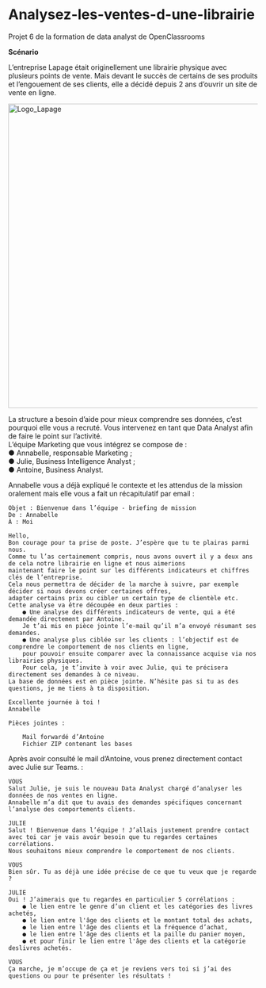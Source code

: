 # Analysez-les-ventes-d-une-librairie
Projet 6 de la formation de data analyst de OpenClassrooms

**Scénario**

L’entreprise Lapage était originellement une librairie physique avec plusieurs points de vente. Mais devant le succès de certains de ses produits et l’engouement de ses clients, elle a décidé depuis 2 ans d’ouvrir un site de vente en ligne. 

<img width="614" alt="Logo_Lapage" src="https://github.com/AlexisDlge/Analysez-les-ventes-d-une-librairie/assets/152527939/075b221f-9149-4707-8e01-6c1d6fa4141b"> 

La structure a besoin d’aide pour mieux comprendre ses données, c’est pourquoi elle vous a recruté. Vous intervenez en tant que Data Analyst afin de faire le point sur l’activité. \
L’équipe Marketing que vous intégrez se compose de : \
    ●  Annabelle, responsable Marketing ; \
    ●  Julie, Business Intelligence Analyst ; \
    ●  Antoine, Business Analyst.

Annabelle vous a déjà expliqué le contexte et les attendus de la mission oralement mais elle vous a fait un récapitulatif par email : 



    Objet : Bienvenue dans l’équipe - briefing de mission
    De : Annabelle
    À : Moi 

    Hello,
    Bon courage pour ta prise de poste. J’espère que tu te plairas parmi nous.
    Comme tu l’as certainement compris, nous avons ouvert il y a deux ans de cela notre librairie en ligne et nous aimerions 
    maintenant faire le point sur les différents indicateurs et chiffres clés de l’entreprise. 
    Cela nous permettra de décider de la marche à suivre, par exemple décider si nous devons créer certaines offres, 
    adapter certains prix ou cibler un certain type de clientèle etc.
    Cette analyse va être découpée en deux parties :
        ● Une analyse des différents indicateurs de vente, qui a été demandée directement par Antoine. 
        Je t’ai mis en pièce jointe l’e-mail qu’il m’a envoyé résumant ses demandes.
        ● Une analyse plus ciblée sur les clients : l’objectif est de comprendre le comportement de nos clients en ligne, 
        pour pouvoir ensuite comparer avec la connaissance acquise via nos librairies physiques. 
        Pour cela, je t’invite à voir avec Julie, qui te précisera directement ses demandes à ce niveau.
    La base de données est en pièce jointe. N’hésite pas si tu as des questions, je me tiens à ta disposition.

    Excellente journée à toi !
    Annabelle

    Pièces jointes :

        Mail forwardé d’Antoine
        Fichier ZIP contenant les bases

Après avoir consulté le mail d’Antoine, vous prenez directement contact avec Julie sur Teams. :

    VOUS
    Salut Julie, je suis le nouveau Data Analyst chargé d’analyser les données de nos ventes en ligne. 
    Annabelle m’a dit que tu avais des demandes spécifiques concernant l’analyse des comportements clients.

    JULIE
    Salut ! Bienvenue dans l’équipe ! J’allais justement prendre contact avec toi car je vais avoir besoin que tu regardes certaines corrélations. 
    Nous souhaitons mieux comprendre le comportement de nos clients.

    VOUS
    Bien sûr. Tu as déjà une idée précise de ce que tu veux que je regarde ? 

    JULIE
    Oui ! J’aimerais que tu regardes en particulier 5 corrélations : 
        ● le lien entre le genre d’un client et les catégories des livres achetés, 
        ● le lien entre l'âge des clients et le montant total des achats, 
        ● le lien entre l'âge des clients et la fréquence d’achat,
        ● le lien entre l'âge des clients et la paille du panier moyen, 
        ● et pour finir le lien entre l'âge des clients et la catégorie deslivres achetés. 

    VOUS
    Ça marche, je m’occupe de ça et je reviens vers toi si j’ai des questions ou pour te présenter les résultats !
    
